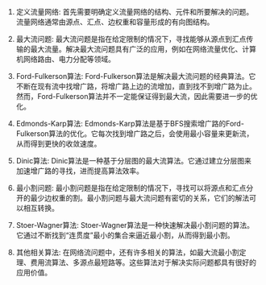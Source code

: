 

1. 定义流量网络: 首先需要明确定义流量网络的结构、元件和所要解决的问题。流量网络通常由源点、汇点、边权重和容量形成的有向图结构。

2. 最大流问题: 最大流问题是指在给定限制的情况下，寻找能够从源点到汇点传输的最大流量。解决最大流问题具有广泛的应用，例如在网络流量优化、计算机网络路由、电力分配等领域。

3. Ford-Fulkerson算法: Ford-Fulkerson算法是解决最大流问题的经典算法。它不断在现有流中找增广路，将增广路上边的流增加，直到找不到增广路为止。然而，Ford-Fulkerson算法并不一定能保证得到最大流，因此需要进一步的优化。

4. Edmonds-Karp算法: Edmonds-Karp算法是基于BFS搜索增广路的Ford-Fulkerson算法的优化。它每次找到增广路之后，会使用最小容量来更新流，从而得到更快的收敛速度。

5. Dinic算法: Dinic算法是一种基于分层图的最大流算法。它通过建立分层图来加速增广路的寻找，进而提高算法效率。

6. 最小割问题: 最小割问题是指在给定限制的情况下，寻找可以将源点和汇点分开的最少边权重的割。最小割问题与最大流问题有密切的关系，它们的解法可以相互转换。

7. Stoer-Wagner算法: Stoer-Wagner算法是一种快速解决最小割问题的算法。它通过不断找到“连贯度”最小的集合来逼近最小割，从而得到最小割。

8. 其他相关算法: 在网络流问题中，还有许多相关的算法，如最大流最小割定理、费用流算法、多源点最短路等。这些算法对于解决实际问题都具有很好的应用价值。